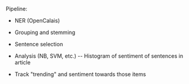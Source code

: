 Pipeline:
- NER (OpenCalais)
- Grouping and stemming
- Sentence selection
- Analysis (NB, SVM, etc.)
-- Histogram of sentiment of sentences in article

- Track "trending" and sentiment towards those items
